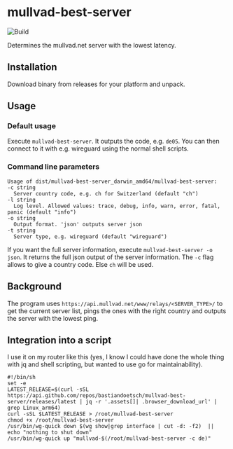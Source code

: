 # mullvad-best-server
![Build](https://github.com/bastiandoetsch/mullvad-best-server/actions/workflows/go.yml/badge.svg)

Determines the mullvad.net server with the lowest latency. 

## Installation

Download binary from releases for your platform and unpack.

## Usage
### Default usage
Execute `mullvad-best-server`. It outputs the code, e.g. `de05`. You can then connect to it with e.g. wireguard using the normal shell scripts.

### Command line parameters

```angular2html
Usage of dist/mullvad-best-server_darwin_amd64/mullvad-best-server:
-c string
  Server country code, e.g. ch for Switzerland (default "ch")
-l string
  Log level. Allowed values: trace, debug, info, warn, error, fatal, panic (default "info")
-o string
  Output format. 'json' outputs server json
-t string
  Server type, e.g. wireguard (default "wireguard")
```

If you want the full server information, execute `mullvad-best-server -o json`. It returns the full json output  of the server information.
The `-c` flag allows to give a country code. Else `ch` will be used.


## Background
The program uses `https://api.mullvad.net/www/relays/<SERVER_TYPE>/` to get the current server list, pings the ones with the right country
and outputs the server with the lowest ping.

## Integration into a script
I use it on my router like this (yes, I know I could have done the whole thing with jq and shell scripting, but wanted to use go for maintainability).
```
#!/bin/sh
set -e
LATEST_RELEASE=$(curl -sSL https://api.github.com/repos/bastiandoetsch/mullvad-best-server/releases/latest | jq -r '.assets[]| .browser_download_url' | grep Linux_arm64)
curl -sSL $LATEST_RELEASE > /root/mullvad-best-server
chmod +x /root/mullvad-best-server
/usr/bin/wg-quick down $(wg show|grep interface | cut -d: -f2)  || echo "nothing to shut down"
/usr/bin/wg-quick up "mullvad-$(/root/mullvad-best-server -c de)"
```
